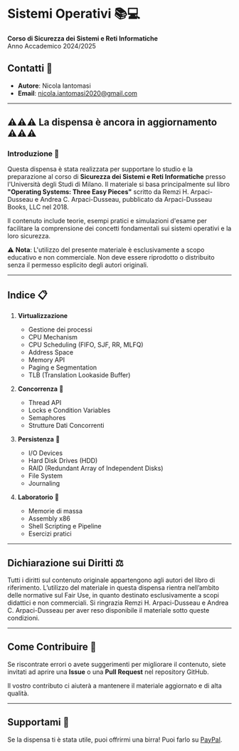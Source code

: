 # Sistemi Operativi 📚💻  
**Corso di Sicurezza dei Sistemi e Reti Informatiche**  
Anno Accademico 2024/2025  

## Contatti 📩  
- **Autore**: Nicola Iantomasi  
- **Email**: nicola.iantomasi2020@gmail.com  

---
⚠️⚠️⚠️ La dispensa è ancora in aggiornamento ⚠️⚠️⚠️
---

### Introduzione 🌟  
Questa dispensa è stata realizzata per supportare lo studio e la preparazione al corso di **Sicurezza dei Sistemi e Reti Informatiche** presso l'Università degli Studi di Milano. Il materiale si basa principalmente sul libro **"Operating Systems: Three Easy Pieces"** scritto da Remzi H. Arpaci-Dusseau e Andrea C. Arpaci-Dusseau, pubblicato da Arpaci-Dusseau Books, LLC nel 2018.  

Il contenuto include teorie, esempi pratici e simulazioni d'esame per facilitare la comprensione dei concetti fondamentali sui sistemi operativi e la loro sicurezza.  

⚠️ **Nota**: L'utilizzo del presente materiale è esclusivamente a scopo educativo e non commerciale. Non deve essere riprodotto o distribuito senza il permesso esplicito degli autori originali.

---

## Indice 📋  
1. **Virtualizzazione**  
   - Gestione dei processi  
   - CPU Mechanism  
   - CPU Scheduling (FIFO, SJF, RR, MLFQ)  
   - Address Space  
   - Memory API  
   - Paging e Segmentation  
   - TLB (Translation Lookaside Buffer)  

2. **Concorrenza** 👥  
   - Thread API  
   - Locks e Condition Variables  
   - Semaphores  
   - Strutture Dati Concorrenti  

3. **Persistenza** 💾  
   - I/O Devices  
   - Hard Disk Drives (HDD)  
   - RAID (Redundant Array of Independent Disks)  
   - File System  
   - Journaling  

4. **Laboratorio** 🧪  
   - Memorie di massa  
   - Assembly x86  
   - Shell Scripting e Pipeline  
   - Esercizi pratici  

---

## Dichiarazione sui Diritti ⚖️  
Tutti i diritti sul contenuto originale appartengono agli autori del libro di riferimento. L’utilizzo del materiale in questa dispensa rientra nell’ambito delle normative sul Fair Use, in quanto destinato esclusivamente a scopi didattici e non commerciali. Si ringrazia Remzi H. Arpaci-Dusseau e Andrea C. Arpaci-Dusseau per aver reso disponibile il materiale sotto queste condizioni.

---

## Come Contribuire 🤝  
Se riscontrate errori o avete suggerimenti per migliorare il contenuto, siete invitati ad aprire una **Issue** o una **Pull Request** nel repository GitHub.

Il vostro contributo ci aiuterà a mantenere il materiale aggiornato e di alta qualità.  

---

## Supportami 🍺
Se la dispensa ti è stata utile, puoi offrirmi una birra! Puoi farlo su [PayPal](https://www.paypal.me/omgstudiowav).
